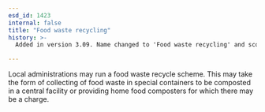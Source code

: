 ```yaml
---
esd_id: 1423
internal: false
title: "Food waste recycling"
history: >-
  Added in version 3.09. Name changed to 'Food waste recycling' and scope notes updated in version 4.00.

---
```


Local administrations may run a food waste recycle scheme.  This may take the form of collecting of food waste in special containers to be composted in a central facility or providing home food composters for which there may be a charge.

